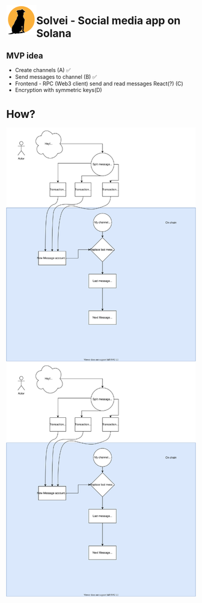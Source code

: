 [<img  align="left" w src="./logo.png" style="width: 80px; height: 80px" alt="Resume application project app icon">](https://github.com/marcus-pousette/solvei)

# Solvei - Social media app on Solana

## MVP idea

- Create channels (A) ✅
- Send messages to channel (B) ✅
- Frontend - RPC (Web3 client) send and read messages React(?) (C)
- Encryption with symmetric keys(D)


# How? 

![A sketch on how any size message could be sent](./infra.svg)
<img src="./infra.svg">







